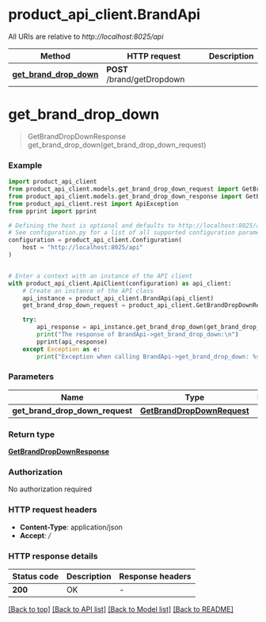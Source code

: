# product_api_client.BrandApi

All URIs are relative to *http://localhost:8025/api*

Method | HTTP request | Description
------------- | ------------- | -------------
[**get_brand_drop_down**](BrandApi.md#get_brand_drop_down) | **POST** /brand/getDropdown | 


# **get_brand_drop_down**
> GetBrandDropDownResponse get_brand_drop_down(get_brand_drop_down_request)

### Example


```python
import product_api_client
from product_api_client.models.get_brand_drop_down_request import GetBrandDropDownRequest
from product_api_client.models.get_brand_drop_down_response import GetBrandDropDownResponse
from product_api_client.rest import ApiException
from pprint import pprint

# Defining the host is optional and defaults to http://localhost:8025/api
# See configuration.py for a list of all supported configuration parameters.
configuration = product_api_client.Configuration(
    host = "http://localhost:8025/api"
)


# Enter a context with an instance of the API client
with product_api_client.ApiClient(configuration) as api_client:
    # Create an instance of the API class
    api_instance = product_api_client.BrandApi(api_client)
    get_brand_drop_down_request = product_api_client.GetBrandDropDownRequest() # GetBrandDropDownRequest | 

    try:
        api_response = api_instance.get_brand_drop_down(get_brand_drop_down_request)
        print("The response of BrandApi->get_brand_drop_down:\n")
        pprint(api_response)
    except Exception as e:
        print("Exception when calling BrandApi->get_brand_drop_down: %s\n" % e)
```



### Parameters


Name | Type | Description  | Notes
------------- | ------------- | ------------- | -------------
 **get_brand_drop_down_request** | [**GetBrandDropDownRequest**](GetBrandDropDownRequest.md)|  | 

### Return type

[**GetBrandDropDownResponse**](GetBrandDropDownResponse.md)

### Authorization

No authorization required

### HTTP request headers

 - **Content-Type**: application/json
 - **Accept**: */*

### HTTP response details

| Status code | Description | Response headers |
|-------------|-------------|------------------|
**200** | OK |  -  |

[[Back to top]](#) [[Back to API list]](../README.md#documentation-for-api-endpoints) [[Back to Model list]](../README.md#documentation-for-models) [[Back to README]](../README.md)

